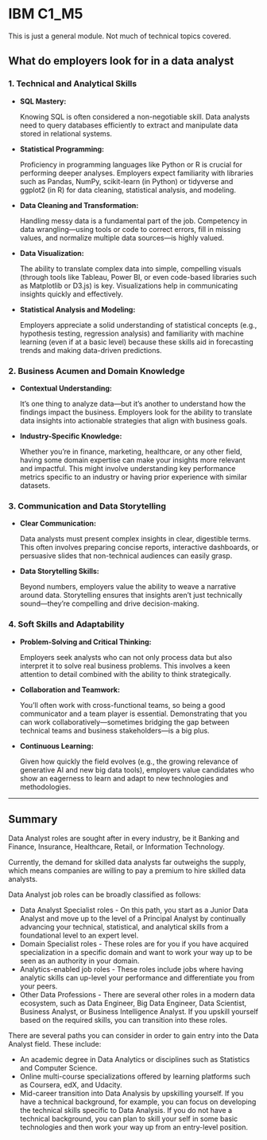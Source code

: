 # IBM C1_M5

This is just a general module. Not much of technical topics covered.

## What do employers look for in a data analyst

### **1. Technical and Analytical Skills**

- **SQL Mastery:**
    
    Knowing SQL is often considered a non-negotiable skill. Data analysts need to query databases efficiently to extract and manipulate data stored in relational systems.
    
- **Statistical Programming:**
    
    Proficiency in programming languages like Python or R is crucial for performing deeper analyses. Employers expect familiarity with libraries such as Pandas, NumPy, scikit-learn (in Python) or tidyverse and ggplot2 (in R) for data cleaning, statistical analysis, and modeling.
    
- **Data Cleaning and Transformation:**
    
    Handling messy data is a fundamental part of the job. Competency in data wrangling—using tools or code to correct errors, fill in missing values, and normalize multiple data sources—is highly valued.
    
- **Data Visualization:**
    
    The ability to translate complex data into simple, compelling visuals (through tools like Tableau, Power BI, or even code-based libraries such as Matplotlib or D3.js) is key. Visualizations help in communicating insights quickly and effectively.
    
- **Statistical Analysis and Modeling:**
    
    Employers appreciate a solid understanding of statistical concepts (e.g., hypothesis testing, regression analysis) and familiarity with machine learning (even if at a basic level) because these skills aid in forecasting trends and making data-driven predictions.
    

### **2. Business Acumen and Domain Knowledge**

- **Contextual Understanding:**
    
    It’s one thing to analyze data—but it’s another to understand how the findings impact the business. Employers look for the ability to translate data insights into actionable strategies that align with business goals.
    
- **Industry-Specific Knowledge:**
    
    Whether you’re in finance, marketing, healthcare, or any other field, having some domain expertise can make your insights more relevant and impactful. This might involve understanding key performance metrics specific to an industry or having prior experience with similar datasets.
    

### **3. Communication and Data Storytelling**

- **Clear Communication:**
    
    Data analysts must present complex insights in clear, digestible terms. This often involves preparing concise reports, interactive dashboards, or persuasive slides that non-technical audiences can easily grasp.
    
- **Data Storytelling Skills:**
    
    Beyond numbers, employers value the ability to weave a narrative around data. Storytelling ensures that insights aren’t just technically sound—they’re compelling and drive decision-making.
    

### **4. Soft Skills and Adaptability**

- **Problem-Solving and Critical Thinking:**
    
    Employers seek analysts who can not only process data but also interpret it to solve real business problems. This involves a keen attention to detail combined with the ability to think strategically.
    
- **Collaboration and Teamwork:**
    
    You’ll often work with cross-functional teams, so being a good communicator and a team player is essential. Demonstrating that you can work collaboratively—sometimes bridging the gap between technical teams and business stakeholders—is a big plus.
    
- **Continuous Learning:**
    
    Given how quickly the field evolves (e.g., the growing relevance of generative AI and new big data tools), employers value candidates who show an eagerness to learn and adapt to new technologies and methodologies.
    

---

## Summary

Data Analyst roles are sought after in every industry, be it Banking and Finance, Insurance, Healthcare, Retail, or Information Technology.

Currently, the demand for skilled data analysts far outweighs the supply, which means companies are willing to pay a premium to hire skilled data analysts.

Data Analyst job roles can be broadly classified as follows:

- Data Analyst Specialist roles - On this path, you start as a Junior Data Analyst and move up to the level of a Principal Analyst by continually advancing your technical, statistical, and analytical skills from a foundational level to an expert level.
- Domain Specialist roles - These roles are for you if you have acquired specialization in a specific domain and want to work your way up to be seen as an authority in your domain.
- Analytics-enabled job roles - These roles include jobs where having analytic skills can up-level your performance and differentiate you from your peers.
- Other Data Professions - There are several other roles in a modern data ecosystem, such as Data Engineer, Big Data Engineer, Data Scientist, Business Analyst, or Business Intelligence Analyst. If you upskill yourself based on the required skills, you can transition into these roles.

There are several paths you can consider in order to gain entry into the Data Analyst field. These include:

- An academic degree in Data Analytics or disciplines such as Statistics and Computer Science.
- Online multi-course specializations offered by learning platforms such as Coursera, edX, and Udacity.
- Mid-career transition into Data Analysis by upskilling yourself. If you have a technical background, for example, you can focus on developing the technical skills specific to Data Analysis. If you do not have a technical background, you can plan to skill your self in some basic technologies and then work your way up from an entry-level position.